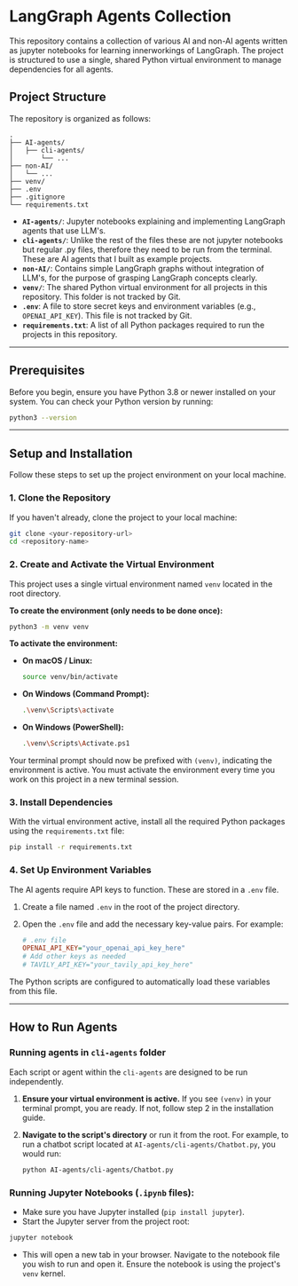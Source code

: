# LangGraph Agents Collection

This repository contains a collection of various AI and non-AI agents written as jupyter notebooks for learning innerworkings of LangGraph. The project is structured to use a single, shared Python virtual environment to manage dependencies for all agents.

## Project Structure

The repository is organized as follows:

```
.
├── AI-agents/
│   ├── cli-agents/
│       └── ...
├── non-AI/
│   └── ...
├── venv/
├── .env
├── .gitignore
└── requirements.txt
```

- **`AI-agents/`**: Jupyter notebooks explaining and implementing LangGraph agents that use LLM's.
- **`cli-agents/`**: Unlike the rest of the files these are not jupyter notebooks but regular .py files, therefore they need to be run from the terminal. These are AI agents that I built as example projects.
- **`non-AI/`**: Contains simple LangGraph graphs without integration of LLM's, for the purpose of grasping LangGraph concepts clearly.
- **`venv/`**: The shared Python virtual environment for all projects in this repository. This folder is not tracked by Git.
- **`.env`**: A file to store secret keys and environment variables (e.g., `OPENAI_API_KEY`). This file is not tracked by Git.
- **`requirements.txt`**: A list of all Python packages required to run the projects in this repository.

---

## Prerequisites

Before you begin, ensure you have Python 3.8 or newer installed on your system. You can check your Python version by running:

```bash
python3 --version
```

---

## Setup and Installation

Follow these steps to set up the project environment on your local machine.

### 1. Clone the Repository

If you haven't already, clone the project to your local machine:

```bash
git clone <your-repository-url>
cd <repository-name>
```

### 2. Create and Activate the Virtual Environment

This project uses a single virtual environment named `venv` located in the root directory.

**To create the environment (only needs to be done once):**

```bash
python3 -m venv venv
```

**To activate the environment:**

- **On macOS / Linux:**
  ```bash
  source venv/bin/activate
  ```
- **On Windows (Command Prompt):**
  ```bash
  .\venv\Scripts\activate
  ```
- **On Windows (PowerShell):**
  ```bash
  .\venv\Scripts\Activate.ps1
  ```

Your terminal prompt should now be prefixed with `(venv)`, indicating the environment is active. You must activate the environment every time you work on this project in a new terminal session.

### 3. Install Dependencies

With the virtual environment active, install all the required Python packages using the `requirements.txt` file:

```bash
pip install -r requirements.txt
```

### 4. Set Up Environment Variables

The AI agents require API keys to function. These are stored in a `.env` file.

1.  Create a file named `.env` in the root of the project directory.
2.  Open the `.env` file and add the necessary key-value pairs. For example:

    ```ini
    # .env file
    OPENAI_API_KEY="your_openai_api_key_here"
    # Add other keys as needed
    # TAVILY_API_KEY="your_tavily_api_key_here"
    ```

The Python scripts are configured to automatically load these variables from this file.

---

## How to Run Agents

### Running agents in `cli-agents` folder

Each script or agent within the `cli-agents` are designed to be run independently.

1.  **Ensure your virtual environment is active.** If you see `(venv)` in your terminal prompt, you are ready. If not, follow step 2 in the installation guide.

2.  **Navigate to the script's directory** or run it from the root. For example, to run a chatbot script located at `AI-agents/cli-agents/Chatbot.py`, you would run:

    ```bash
    python AI-agents/cli-agents/Chatbot.py
    ```

### Running Jupyter Notebooks (`.ipynb` files):

- Make sure you have Jupyter installed (`pip install jupyter`).
- Start the Jupyter server from the project root:

```bash
jupyter notebook
```

- This will open a new tab in your browser. Navigate to the notebook file you wish to run and open it. Ensure the notebook is using the project's `venv` kernel.
